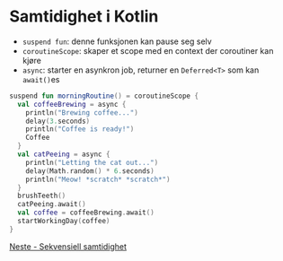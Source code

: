 # Samtidighet i Kotlin

- `suspend fun`: denne funksjonen kan pause seg selv
- `coroutineScope`: skaper et scope med en context der coroutiner kan kjøre
- `async`: starter en asynkron job, returner en `Deferred<T>` som kan `await()`es

```kotlin
suspend fun morningRoutine() = coroutineScope {
  val coffeeBrewing = async {
    println("Brewing coffee...")
    delay(3.seconds)
    println("Coffee is ready!")
    Coffee
  }
  val catPeeing = async {
    println("Letting the cat out...")
    delay(Math.random() * 6.seconds)
    println("Meow! *scratch* *scratch*")
  }
  brushTeeth()
  catPeeing.await()
  val coffee = coffeeBrewing.await()
  startWorkingDay(coffee)
}
```

[Neste - Sekvensiell samtidighet](05b-concurrency-kotlin.md)
